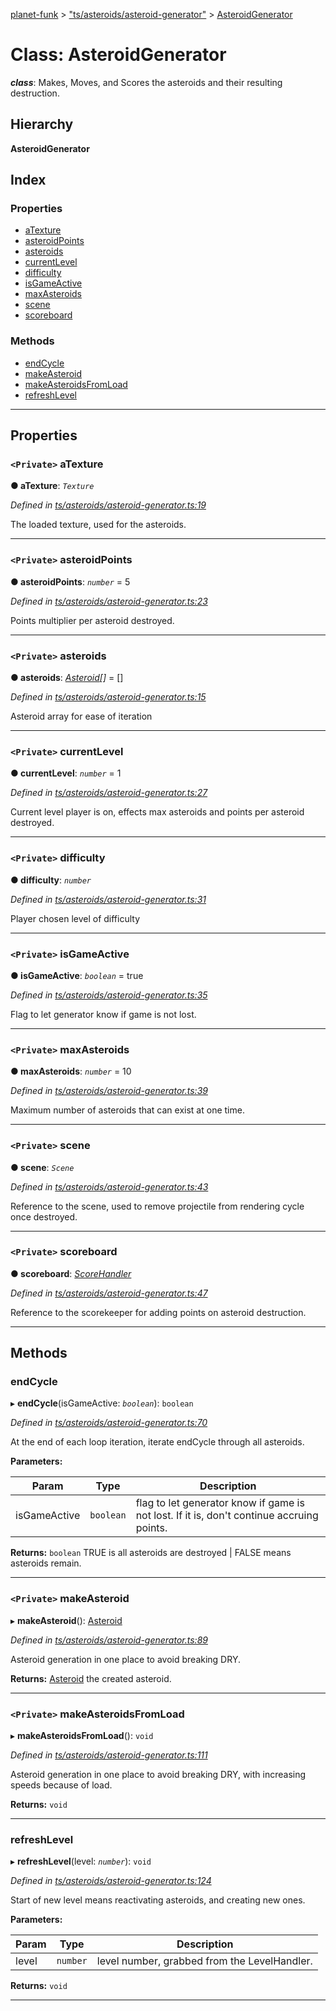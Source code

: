[planet-funk](../README.md) > ["ts/asteroids/asteroid-generator"](../modules/_ts_asteroids_asteroid_generator_.md) > [AsteroidGenerator](../classes/_ts_asteroids_asteroid_generator_.asteroidgenerator.md)

# Class: AsteroidGenerator

*__class__*: Makes, Moves, and Scores the asteroids and their resulting destruction.

## Hierarchy

**AsteroidGenerator**

## Index

### Properties

* [aTexture](_ts_asteroids_asteroid_generator_.asteroidgenerator.md#atexture)
* [asteroidPoints](_ts_asteroids_asteroid_generator_.asteroidgenerator.md#asteroidpoints)
* [asteroids](_ts_asteroids_asteroid_generator_.asteroidgenerator.md#asteroids)
* [currentLevel](_ts_asteroids_asteroid_generator_.asteroidgenerator.md#currentlevel)
* [difficulty](_ts_asteroids_asteroid_generator_.asteroidgenerator.md#difficulty)
* [isGameActive](_ts_asteroids_asteroid_generator_.asteroidgenerator.md#isgameactive)
* [maxAsteroids](_ts_asteroids_asteroid_generator_.asteroidgenerator.md#maxasteroids)
* [scene](_ts_asteroids_asteroid_generator_.asteroidgenerator.md#scene)
* [scoreboard](_ts_asteroids_asteroid_generator_.asteroidgenerator.md#scoreboard)

### Methods

* [endCycle](_ts_asteroids_asteroid_generator_.asteroidgenerator.md#endcycle)
* [makeAsteroid](_ts_asteroids_asteroid_generator_.asteroidgenerator.md#makeasteroid)
* [makeAsteroidsFromLoad](_ts_asteroids_asteroid_generator_.asteroidgenerator.md#makeasteroidsfromload)
* [refreshLevel](_ts_asteroids_asteroid_generator_.asteroidgenerator.md#refreshlevel)

---

## Properties

<a id="atexture"></a>

### `<Private>` aTexture

**● aTexture**: *`Texture`*

*Defined in [ts/asteroids/asteroid-generator.ts:19](https://github.com/WilliamRADFunk/planet-funk/blob/e35624a/src/ts/asteroids/asteroid-generator.ts#L19)*

The loaded texture, used for the asteroids.

___
<a id="asteroidpoints"></a>

### `<Private>` asteroidPoints

**● asteroidPoints**: *`number`* = 5

*Defined in [ts/asteroids/asteroid-generator.ts:23](https://github.com/WilliamRADFunk/planet-funk/blob/e35624a/src/ts/asteroids/asteroid-generator.ts#L23)*

Points multiplier per asteroid destroyed.

___
<a id="asteroids"></a>

### `<Private>` asteroids

**● asteroids**: *[Asteroid](_ts_asteroids_asteroid_.asteroid.md)[]* =  []

*Defined in [ts/asteroids/asteroid-generator.ts:15](https://github.com/WilliamRADFunk/planet-funk/blob/e35624a/src/ts/asteroids/asteroid-generator.ts#L15)*

Asteroid array for ease of iteration

___
<a id="currentlevel"></a>

### `<Private>` currentLevel

**● currentLevel**: *`number`* = 1

*Defined in [ts/asteroids/asteroid-generator.ts:27](https://github.com/WilliamRADFunk/planet-funk/blob/e35624a/src/ts/asteroids/asteroid-generator.ts#L27)*

Current level player is on, effects max asteroids and points per asteroid destroyed.

___
<a id="difficulty"></a>

### `<Private>` difficulty

**● difficulty**: *`number`*

*Defined in [ts/asteroids/asteroid-generator.ts:31](https://github.com/WilliamRADFunk/planet-funk/blob/e35624a/src/ts/asteroids/asteroid-generator.ts#L31)*

Player chosen level of difficulty

___
<a id="isgameactive"></a>

### `<Private>` isGameActive

**● isGameActive**: *`boolean`* = true

*Defined in [ts/asteroids/asteroid-generator.ts:35](https://github.com/WilliamRADFunk/planet-funk/blob/e35624a/src/ts/asteroids/asteroid-generator.ts#L35)*

Flag to let generator know if game is not lost.

___
<a id="maxasteroids"></a>

### `<Private>` maxAsteroids

**● maxAsteroids**: *`number`* = 10

*Defined in [ts/asteroids/asteroid-generator.ts:39](https://github.com/WilliamRADFunk/planet-funk/blob/e35624a/src/ts/asteroids/asteroid-generator.ts#L39)*

Maximum number of asteroids that can exist at one time.

___
<a id="scene"></a>

### `<Private>` scene

**● scene**: *`Scene`*

*Defined in [ts/asteroids/asteroid-generator.ts:43](https://github.com/WilliamRADFunk/planet-funk/blob/e35624a/src/ts/asteroids/asteroid-generator.ts#L43)*

Reference to the scene, used to remove projectile from rendering cycle once destroyed.

___
<a id="scoreboard"></a>

### `<Private>` scoreboard

**● scoreboard**: *[ScoreHandler](_ts_displays_score_handler_.scorehandler.md)*

*Defined in [ts/asteroids/asteroid-generator.ts:47](https://github.com/WilliamRADFunk/planet-funk/blob/e35624a/src/ts/asteroids/asteroid-generator.ts#L47)*

Reference to the scorekeeper for adding points on asteroid destruction.

___

## Methods

<a id="endcycle"></a>

###  endCycle

▸ **endCycle**(isGameActive: *`boolean`*): `boolean`

*Defined in [ts/asteroids/asteroid-generator.ts:70](https://github.com/WilliamRADFunk/planet-funk/blob/e35624a/src/ts/asteroids/asteroid-generator.ts#L70)*

At the end of each loop iteration, iterate endCycle through all asteroids.

**Parameters:**

| Param | Type | Description |
| ------ | ------ | ------ |
| isGameActive | `boolean` |  flag to let generator know if game is not lost. If it is, don't continue accruing points. |

**Returns:** `boolean`
TRUE is all asteroids are destroyed | FALSE means asteroids remain.

___
<a id="makeasteroid"></a>

### `<Private>` makeAsteroid

▸ **makeAsteroid**(): [Asteroid](_ts_asteroids_asteroid_.asteroid.md)

*Defined in [ts/asteroids/asteroid-generator.ts:89](https://github.com/WilliamRADFunk/planet-funk/blob/e35624a/src/ts/asteroids/asteroid-generator.ts#L89)*

Asteroid generation in one place to avoid breaking DRY.

**Returns:** [Asteroid](_ts_asteroids_asteroid_.asteroid.md)
the created asteroid.

___
<a id="makeasteroidsfromload"></a>

### `<Private>` makeAsteroidsFromLoad

▸ **makeAsteroidsFromLoad**(): `void`

*Defined in [ts/asteroids/asteroid-generator.ts:111](https://github.com/WilliamRADFunk/planet-funk/blob/e35624a/src/ts/asteroids/asteroid-generator.ts#L111)*

Asteroid generation in one place to avoid breaking DRY, with increasing speeds because of load.

**Returns:** `void`

___
<a id="refreshlevel"></a>

###  refreshLevel

▸ **refreshLevel**(level: *`number`*): `void`

*Defined in [ts/asteroids/asteroid-generator.ts:124](https://github.com/WilliamRADFunk/planet-funk/blob/e35624a/src/ts/asteroids/asteroid-generator.ts#L124)*

Start of new level means reactivating asteroids, and creating new ones.

**Parameters:**

| Param | Type | Description |
| ------ | ------ | ------ |
| level | `number` |  level number, grabbed from the LevelHandler. |

**Returns:** `void`

___

